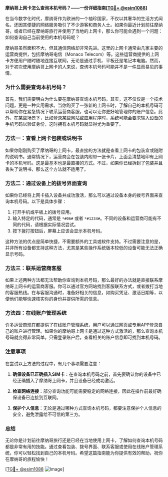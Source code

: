 **摩纳哥上网卡怎么查询本机号码？——一份详细指南[[TG💪+ @esim1088](https://t.me/s/esim1088)]**

在当今数字化时代，摩纳哥作为欧洲的一个袖珍国家，不仅以其奢华的生活方式闻名，还因其便捷的网络服务吸引了不少游客和商务人士。如果你最近计划前往摩纳哥，或者已经在摩纳哥旅行并使用了当地的上网卡，那么你可能会遇到一个问题：如何查询自己当前使用的本机号码呢？

摩纳哥虽然面积不大，但其通信网络却非常先进。这里的上网卡通常由几家主要的运营商提供，包括摩纳哥电信（Monaco Telecom）等。这些运营商提供的上网卡方便用户随时随地连接互联网，无论是通过手机、平板还是笔记本电脑。然而，对于初次使用摩纳哥上网卡的人来说，查询本机号码可能并不是一件显而易见的事情。

### **为什么需要查询本机号码？**

首先，我们需要明白为什么要在摩纳哥查询本机号码。其实，这不仅仅是一个技术问题，更是一种实用需求。当你购买了一张新的上网卡时，了解自己的本机号码可以帮助你在紧急情况下联系运营商客服，也可以让你更好地管理你的账户信息。此外，在某些场景下，比如登录某些网站或应用程序时，系统可能会要求输入设备的手机号码以验证身份，这时拥有本机号码就显得尤为重要了。

### **方法一：查看上网卡包装或说明书**

如果你刚刚购买了摩纳哥的上网卡，最直接的方法就是查看上网卡的包装盒或随附的说明书。通常情况下，运营商会在包装内附带一张卡片，上面会清楚地印有上网卡的本机号码。这是最基本也是最直接的方式。不过，如果你已经拆封了包装并且丢失了说明书，那么这个方法就不适用了。

### **方法二：通过设备上的拨号界面查询**

如果你已经将上网卡插入设备并成功激活，那么可以通过设备本身的拨号界面来查询本机号码。以下是具体步骤：

1. 打开手机或平板上的拨号应用。
2. 输入特定的代码，通常是 `*#06#` 或者 `*#1234#`。不同的设备和运营商可能有不同的代码，请根据实际情况尝试。
3. 按下拨打按钮后，屏幕上应该会显示本机号码。

这种方法的优点是简单快捷，不需要额外的工具或软件支持。不过需要注意的是，并非所有设备都支持这种方法，尤其是某些操作系统版本较低的设备可能无法正确显示号码。

### **方法三：联系运营商客服**

如果上述两种方法都无法帮助你查询到本机号码，那么最好的办法就是直接联系摩纳哥上网卡的运营商客服。你可以通过官方网站找到客服联系方式，或者拨打当地的客服热线。在与客服沟通时，准备好相关的信息，如购买凭证、激活日期等，以便他们能够快速核实你的身份并提供所需的信息。

### **方法四：在线账户管理系统**

许多运营商现在都提供了在线账户管理系统，用户可以通过网页或专用APP登录自己的账户进行管理。如果你的摩纳哥上网卡是通过这种方式激活的，那么查询本机号码就变得非常简单。只需登录账户后，查看相关的账户信息即可找到本机号码。

### **注意事项**

在尝试以上方法的过程中，有几个事项需要注意：

1. **确保设备已正确插入SIM卡**：在查询本机号码之前，首先要确认你的设备中已经正确插入了摩纳哥上网卡，并且设备已经成功激活。
   
2. **检查网络连接**：部分查询功能可能需要稳定的网络连接，因此在操作前最好确保设备已连接到互联网。

3. **保护个人信息**：无论是通过哪种方式查询本机号码，都要注意保护个人信息的安全，避免泄露给不可信的第三方。

### **总结**

无论你是计划前往摩纳哥旅行还是已经在当地使用上网卡，了解如何查询本机号码都是非常有用的技能。通过查看包装、拨号界面、联系客服或使用在线账户管理系统，你可以轻松找到自己的本机号码。希望这篇指南能为你提供有效的帮助，祝你在摩纳哥的旅程愉快！

[[TG💪+ @esim1088](https://t.me/s/esim1088) ![Image](https://i.postimg.cc/4NQfJmqS/Snipaste-2025-05-13-00-14-12.png)]